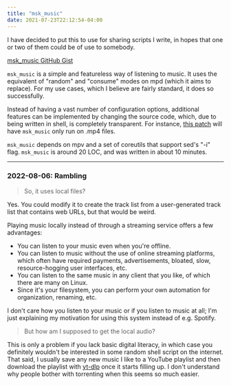 ```yaml
---
title: "msk_music"
date: 2021-07-23T22:12:54-04:00
---
```


I have decided to put this to use for sharing scripts I write, in hopes that one
or two of them could be of use to somebody.

[msk_music GitHub Gist](https://gist.github.com/veilm/2e04107265d4255671bb597581afd76a)

``msk_music`` is a simple and featureless way of listening to music. It uses the
equivalent of "random" and "consume" modes on mpd (which it aims to replace).
For my use cases, which I believe are fairly standard, it does so successfully.

Instead of having a vast number of configuration options, additional features
can be implemented by changing the source code, which, due to being written in
shell, is completely transparent. For instance,
[this patch](https://gist.github.com/veilm/697a06b1f53f3f8a14e94bd9ccf4de3e)
will have ``msk_music`` only run on .mp4 files.

``msk_music`` depends on mpv and a set of coreutils that support sed's "-i"
flag. ``msk_music`` is around 20 LOC, and was written in about 10 minutes.

***

### 2022-08-06: Rambling

>So, it uses local files?

Yes. You could modify it to create the track list from a user-generated track
list that contains web URLs, but that would be weird.

Playing music locally instead of through a streaming service offers a few
advantages:
- You can listen to your music even when you're offline.
- You can listen to music without the use of online streaming platforms, which
often have required payments, advertisements, bloated, slow, resource-hogging
user interfaces, etc.
- You can listen to the same music in any client that you like, of which there
are many on Linux.
- Since it's your filesystem, you can perform your own automation for
organization, renaming, etc.

I don't care how you listen to your music or if you listen to music at all; I'm
just explaining my motivation for using this system instead of e.g. Spotify.

>But how am I supposed to get the local audio?

This is only a problem if you lack basic digital literacy, in which case you
definitely wouldn't be interested in some random shell script on the internet.
That said, I usually save any new music I like to a YouTube playlist and then
download the playlist with [yt-dlp](https://github.com/yt-dlp/yt-dlp) once it
starts filling up. I don't understand why people bother with torrenting when
this seems so much easier.
